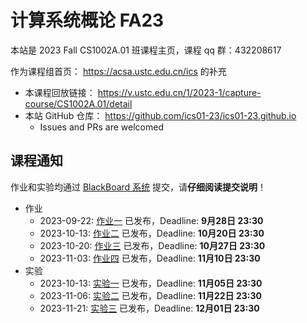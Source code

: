 # 计算系统概论 FA23

本站是 2023 Fall CS1002A.01 班课程主页，课程 qq 群：432208617

作为课程组首页： <https://acsa.ustc.edu.cn/ics> 的补充

- 本课程回放链接： <https://v.ustc.edu.cn/1/2023-1/capture-course/CS1002A.01/detail>
- 本站 GitHub 仓库： <https://github.com/ics01-23/ics01-23.github.io>
  - Issues and PRs are welcomed

## 课程通知

作业和实验均通过 [BlackBoard 系统](https://www.bb.ustc.edu.cn/) 提交，请**仔细阅读提交说明**！

- 作业
  - 2023-09-22: [作业一](./homework/hw1.html) 已发布，Deadline: **9月28日 23:30**
  - 2023-10-13: [作业二](./homework/hw2.html) 已发布，Deadline: **10月20日 23:30**
  - 2023-10-20: [作业三](./homework/hw3.html) 已发布，Deadline: **10月27日 23:30**
  - 2023-11-03: [作业四](./homework/hw4.html) 已发布，Deadline: **11月10日 23:30**
- 实验
  - 2023-10-13: [实验一](./labs/lab1.html) 已发布，Deadline: **11月05日 23:30**
  - 2023-11-06: [实验二](./labs/lab2.html) 已发布，Deadline: **11月22日 23:30**
  - 2023-11-21: [实验三](./labs/lab3.html) 已发布，Deadline: **12月01日 23:30**
